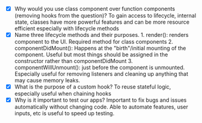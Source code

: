 - [x] Why would you use class component over function components (removing hooks from the question)?
        To gain access to lifecycle, internal state, classes have more powerful features and can be more resource efficient especially with lifecycle methods
- [x] Name three lifecycle methods and their purposes.
        1. render(): renders component to the UI. Required method for class components
        2. componentDidMount(): Happens at the "birth"/initial mounting of the component. Useful but most things should be assigned in the constructor rather than componentDidMount
        3. componentWillUnmount(): just before the component is unmounted. Especially useful for removing listeners and cleaning up anything that may cause memory leaks.
- [x] What is the purpose of a custom hook?
        To reuse stateful logic, especially useful when chaining hooks
- [x] Why is it important to test our apps?
        Important to fix bugs and issues automatically without changing code. Able to automate features, user inputs, etc is useful to speed up testing.